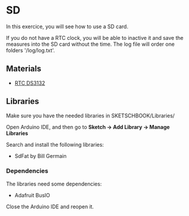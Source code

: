 # SD

In this exercice, you will see how to use a SD card.

If you do not have a RTC clock, you will be able to inactive it and save the measures into the SD card without the time. The log file will order one folders '/log/log.txt'.

## Materials
* [RTC DS3132](https://www.adafruit.com/product/3013)

## Libraries
Make sure you have the needed libraries in SKETSCHBOOK/Libraries/

Open Arduino IDE, and then go to **Sketch -> Add Library -> Manage Libraries** 

Search and install the following libraries:

* SdFat by Bill Germain

### Dependencies
The libraries need some dependencies:

* Adafruit BusIO


Close the Arduino IDE and reopen it.